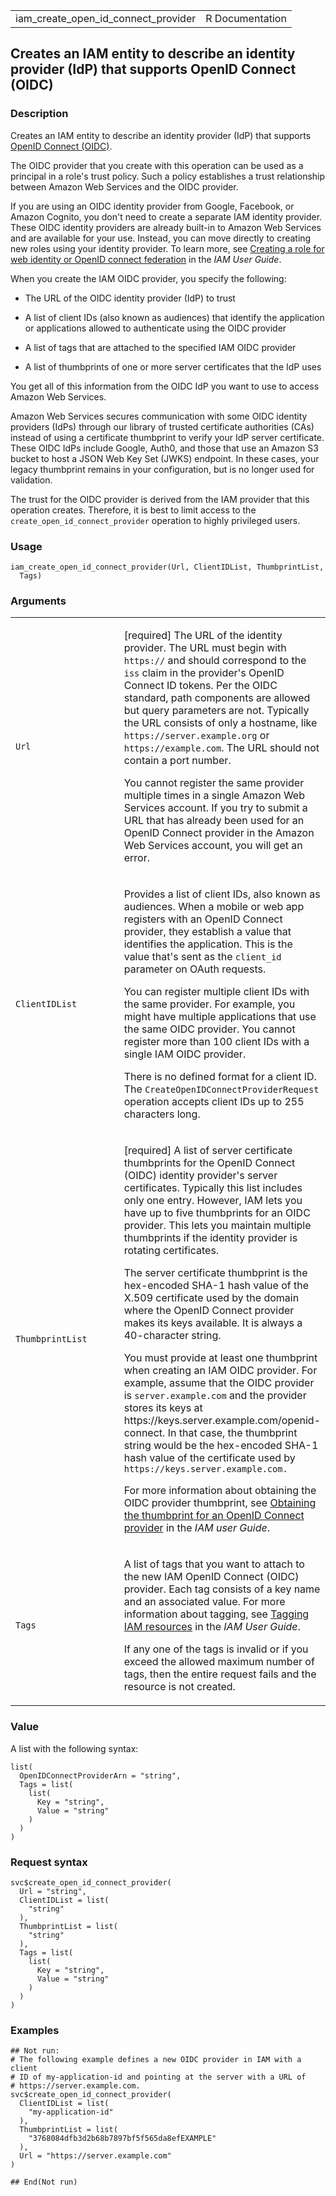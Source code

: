<table style="width: 100%;">
<tbody>
<tr class="odd">
<td>iam_create_open_id_connect_provider</td>
<td style="text-align: right;">R Documentation</td>
</tr>
</tbody>
</table>

## Creates an IAM entity to describe an identity provider (IdP) that supports OpenID Connect (OIDC)

### Description

Creates an IAM entity to describe an identity provider (IdP) that
supports [OpenID Connect (OIDC)](https://openid.net/connect/).

The OIDC provider that you create with this operation can be used as a
principal in a role's trust policy. Such a policy establishes a trust
relationship between Amazon Web Services and the OIDC provider.

If you are using an OIDC identity provider from Google, Facebook, or
Amazon Cognito, you don't need to create a separate IAM identity
provider. These OIDC identity providers are already built-in to Amazon
Web Services and are available for your use. Instead, you can move
directly to creating new roles using your identity provider. To learn
more, see [Creating a role for web identity or OpenID connect
federation](https://docs.aws.amazon.com/IAM/latest/UserGuide/id_roles_create_for-idp_oidc.html)
in the *IAM User Guide*.

When you create the IAM OIDC provider, you specify the following:

-   The URL of the OIDC identity provider (IdP) to trust

-   A list of client IDs (also known as audiences) that identify the
    application or applications allowed to authenticate using the OIDC
    provider

-   A list of tags that are attached to the specified IAM OIDC provider

-   A list of thumbprints of one or more server certificates that the
    IdP uses

You get all of this information from the OIDC IdP you want to use to
access Amazon Web Services.

Amazon Web Services secures communication with some OIDC identity
providers (IdPs) through our library of trusted certificate authorities
(CAs) instead of using a certificate thumbprint to verify your IdP
server certificate. These OIDC IdPs include Google, Auth0, and those
that use an Amazon S3 bucket to host a JSON Web Key Set (JWKS) endpoint.
In these cases, your legacy thumbprint remains in your configuration,
but is no longer used for validation.

The trust for the OIDC provider is derived from the IAM provider that
this operation creates. Therefore, it is best to limit access to the
`create_open_id_connect_provider` operation to highly privileged users.

### Usage

    iam_create_open_id_connect_provider(Url, ClientIDList, ThumbprintList,
      Tags)

### Arguments

<table>
<colgroup>
<col style="width: 35%" />
<col style="width: 65%" />
</colgroup>
<tbody>
<tr class="odd">
<td><code id="iam_create_open_id_connect_provider_:_Url">Url</code></td>
<td><p>[required] The URL of the identity provider. The URL must begin
with <code style="white-space: pre;">⁠https://⁠</code> and should
correspond to the <code>iss</code> claim in the provider's OpenID
Connect ID tokens. Per the OIDC standard, path components are allowed
but query parameters are not. Typically the URL consists of only a
hostname, like <code
style="white-space: pre;">⁠https://server.example.org⁠</code> or <code
style="white-space: pre;">⁠https://example.com⁠</code>. The URL should not
contain a port number.</p>
<p>You cannot register the same provider multiple times in a single
Amazon Web Services account. If you try to submit a URL that has already
been used for an OpenID Connect provider in the Amazon Web Services
account, you will get an error.</p></td>
</tr>
<tr class="even">
<td><code
id="iam_create_open_id_connect_provider_:_ClientIDList">ClientIDList</code></td>
<td><p>Provides a list of client IDs, also known as audiences. When a
mobile or web app registers with an OpenID Connect provider, they
establish a value that identifies the application. This is the value
that's sent as the <code>client_id</code> parameter on OAuth
requests.</p>
<p>You can register multiple client IDs with the same provider. For
example, you might have multiple applications that use the same OIDC
provider. You cannot register more than 100 client IDs with a single IAM
OIDC provider.</p>
<p>There is no defined format for a client ID. The
<code>CreateOpenIDConnectProviderRequest</code> operation accepts client
IDs up to 255 characters long.</p></td>
</tr>
<tr class="odd">
<td><code
id="iam_create_open_id_connect_provider_:_ThumbprintList">ThumbprintList</code></td>
<td><p>[required] A list of server certificate thumbprints for the
OpenID Connect (OIDC) identity provider's server certificates. Typically
this list includes only one entry. However, IAM lets you have up to five
thumbprints for an OIDC provider. This lets you maintain multiple
thumbprints if the identity provider is rotating certificates.</p>
<p>The server certificate thumbprint is the hex-encoded SHA-1 hash value
of the X.509 certificate used by the domain where the OpenID Connect
provider makes its keys available. It is always a 40-character
string.</p>
<p>You must provide at least one thumbprint when creating an IAM OIDC
provider. For example, assume that the OIDC provider is
<code>server.example.com</code> and the provider stores its keys at
https://keys.server.example.com/openid-connect. In that case, the
thumbprint string would be the hex-encoded SHA-1 hash value of the
certificate used by <code
style="white-space: pre;">⁠https://keys.server.example.com.⁠</code></p>
<p>For more information about obtaining the OIDC provider thumbprint,
see <a
href="https://docs.aws.amazon.com/IAM/latest/UserGuide/id_roles_providers_create_oidc_verify-thumbprint.html">Obtaining
the thumbprint for an OpenID Connect provider</a> in the <em>IAM user
Guide</em>.</p></td>
</tr>
<tr class="even">
<td><code
id="iam_create_open_id_connect_provider_:_Tags">Tags</code></td>
<td><p>A list of tags that you want to attach to the new IAM OpenID
Connect (OIDC) provider. Each tag consists of a key name and an
associated value. For more information about tagging, see <a
href="https://docs.aws.amazon.com/IAM/latest/UserGuide/id_tags.html">Tagging
IAM resources</a> in the <em>IAM User Guide</em>.</p>
<p>If any one of the tags is invalid or if you exceed the allowed
maximum number of tags, then the entire request fails and the resource
is not created.</p></td>
</tr>
</tbody>
</table>

### Value

A list with the following syntax:

    list(
      OpenIDConnectProviderArn = "string",
      Tags = list(
        list(
          Key = "string",
          Value = "string"
        )
      )
    )

### Request syntax

    svc$create_open_id_connect_provider(
      Url = "string",
      ClientIDList = list(
        "string"
      ),
      ThumbprintList = list(
        "string"
      ),
      Tags = list(
        list(
          Key = "string",
          Value = "string"
        )
      )
    )

### Examples

    ## Not run: 
    # The following example defines a new OIDC provider in IAM with a client
    # ID of my-application-id and pointing at the server with a URL of
    # https://server.example.com.
    svc$create_open_id_connect_provider(
      ClientIDList = list(
        "my-application-id"
      ),
      ThumbprintList = list(
        "3768084dfb3d2b68b7897bf5f565da8efEXAMPLE"
      ),
      Url = "https://server.example.com"
    )

    ## End(Not run)
